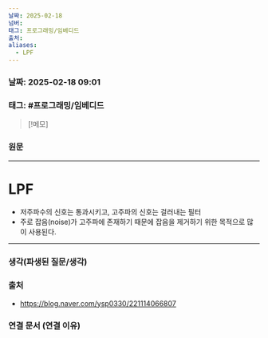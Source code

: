 ```yaml
---
날짜: 2025-02-18
넘버: 
태그: 프로그래밍/임베디드
출처: 
aliases:
  - LPF
---
```

### 날짜:  2025-02-18 09:01

### 태그: #프로그래밍/임베디드 

>[!메모]
>

### 원문
---
# LPF
- 저주파수의 신호는 통과시키고, 고주파의 신호는 걸러내는 필터
- 주로 잡음(noise)가 고주파에 존재하기 때문에 잡음을 제거하기 위한 목적으로 많이 사용된다.

---
### 생각(파생된 질문/생각)

### 출처
- https://blog.naver.com/ysp0330/221114066807

### 연결 문서 (연결 이유)
